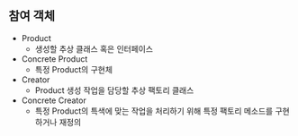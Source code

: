 ## 참여 객체
* Product
  * 생성할 추상 클래스 혹은 인터페이스
* Concrete Product
  * 특정 Product의 구현체
* Creator
  * Product 생성 작업을 담당할 추상 팩토리 클래스
* Concrete Creator
  * 특정 Product의 특색에 맞는 작업을 처리하기 위해 특정 팩토리 메소드를 구현 하거나 재정의
